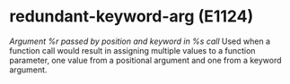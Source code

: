 # redundant-keyword-arg (E1124)

*Argument %r passed by position and keyword in %s call* Used when a
function call would result in assigning multiple values to a function
parameter, one value from a positional argument and one from a keyword
argument.
